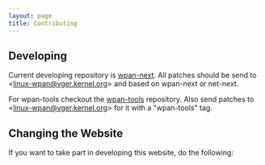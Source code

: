 ```yaml
---
layout: page
title: Contributing
---
```


## Developing

Current developing repository is [wpan-next](https://git.kernel.org/pub/scm/linux/kernel/git/sschmidt/wpan-next.git). All patches should be send to <[linux-wpan@vger.kernel.org](mailto:linux-wpan@vger.kernel.org)\> and based on wpan-next or net-next.

For wpan-tools checkout the [wpan-tools](https://github.com/linux-wpan/wpan-tools) repository. Also send patches to <[linux-wpan@vger.kernel.org](mailto:linux-wpan@vger.kernel.org)\> for it with a "wpan-tools" tag.

## Changing the Website

If you want to take part in developing this website, do the following:

```
```
